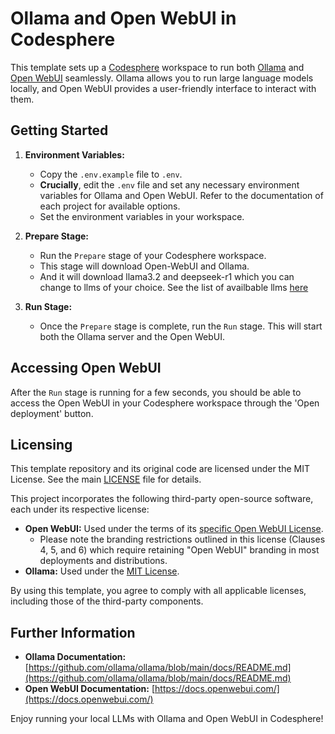 # Ollama and Open WebUI in Codesphere

This template sets up a [Codesphere](https://codesphere.com) workspace to run both [Ollama](https://ollama.ai/) and [Open WebUI](https://openwebui.com/) seamlessly. Ollama allows you to run large language models locally, and Open WebUI provides a user-friendly interface to interact with them.

## Getting Started

1.  **Environment Variables:**
    * Copy the `.env.example` file to `.env`.
    * **Crucially**, edit the `.env` file and set any necessary environment variables for Ollama and Open WebUI. Refer to the documentation of each project for available options.
    * Set the environment variables in your workspace.

2.  **Prepare Stage:**
    * Run the `Prepare` stage of your Codesphere workspace.
    *   This stage will download Open-WebUI and Ollama.
    *   And it will download llama3.2 and deepseek-r1 which you can change to llms of your choice. See the list of availbable llms [here](https://ollama.com/search)

3.  **Run Stage:**
    * Once the `Prepare` stage is complete, run the `Run` stage. This will start both the Ollama server and the Open WebUI.

## Accessing Open WebUI

After the `Run` stage is running for a few seconds, you should be able to access the Open WebUI in your Codesphere workspace through the 'Open deployment' button.

## Licensing

This template repository and its original code are licensed under the MIT License. See the main [LICENSE](LICENSE) file for details.

This project incorporates the following third-party open-source software, each under its respective license:

* **Open WebUI:** Used under the terms of its [specific Open WebUI License](THIRD_PARTY_LICENSES/OpenWebUi/LICENSE).
    * Please note the branding restrictions outlined in this license (Clauses 4, 5, and 6) which require retaining "Open WebUI" branding in most deployments and distributions.
* **Ollama:** Used under the [MIT License](THIRD_PARTY_LICENSES/Ollama/LICENSE).

By using this template, you agree to comply with all applicable licenses, including those of the third-party components.

## Further Information

* **Ollama Documentation:** [https://github.com/ollama/ollama/blob/main/docs/README.md](https://github.com/ollama/ollama/blob/main/docs/README.md)
* **Open WebUI Documentation:** [https://docs.openwebui.com/](https://docs.openwebui.com/)

Enjoy running your local LLMs with Ollama and Open WebUI in Codesphere!
